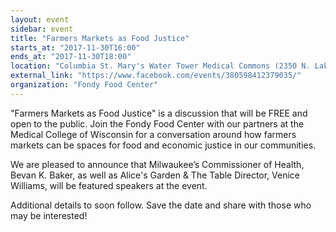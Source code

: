 ```yaml
---
layout: event
sidebar: event
title: "Farmers Markets as Food Justice"
starts_at: "2017-11-30T16:00"
ends_at: "2017-11-30T18:00"
location: "Columbia St. Mary's Water Tower Medical Commons (2350 N. Lake Drive)"
external_link: "https://www.facebook.com/events/380598412379035/"
organization: "Fondy Food Center"
---
```


"Farmers Markets as Food Justice" is a discussion that will be FREE and open to the public. Join the Fondy Food Center with our partners at the Medical College of Wisconsin for a conversation around how farmers markets can be spaces for food and economic justice in our communities.

We are pleased to announce that Milwaukee’s Commissioner of Health, Bevan K. Baker, as well as Alice's Garden & The Table Director, Venice Williams, will be featured speakers at the event. 

Additional details to soon follow. Save the date and share with those who may be interested!
